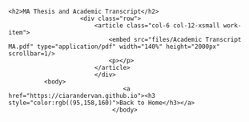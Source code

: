 <html>
	
	<h2>MA Thesis and Academic Transcript</h2>
						<div class="row">
							<article class="col-6 col-12-xsmall work-item">
								<embed src="files/Academic Transcript MA.pdf" type="application/pdf" width="140%" height="2000px" scrollbar=1/>
								<p></p>
							</article>
							</div>
              <body>
									<a href="https://ciarandervan.github.io"><h3 style="color:rgb((95,158,160)">Back to Home</h3></a>
								 </body>
